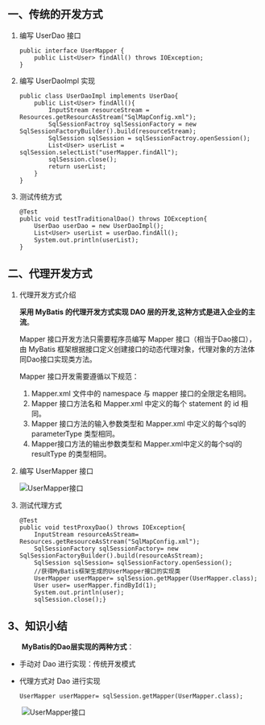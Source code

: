 ## 一、传统的开发方式

1. 编写 UserDao 接口

    ```    
    public interface UserMapper {
        public List<User> findAll() throws IOException;
    }
    ```
2. 编写 UserDaoImpl 实现

    ```
    public class UserDaoImpl implements UserDao{
        public List<User> findAll(){
            InputStream resourceStream = Resources.getResourcAsStream("SqlMapConfig.xml");
            SqlSessionFactroy sqlSessionFactory = new SqlSessionFactoryBuilder().build(resourceStream);
            SqlSession sqlSession = sqlSessionFactroy.openSession();
            List<User> userList = sqlSession.selectList("userMapper.findAll");
            sqlSession.close();
            return userList;
        }
    }
    ```
3. 测试传统方式

    ```
    @Test
    public void testTraditionalDao() throws IOException{
        UserDao userDao = new UserDaoImpl();
        List<User> userList = userDao.findAll();
        System.out.println(userList);
    }
    ```
## 二、代理开发方式

1. 代理开发方式介绍

    **采用 MyBatis 的代理开发方式实现 DAO 层的开发,这种方式是进入企业的主流**。
    
    Mapper 接口开发方法只需要程序员编写 Mapper 接口（相当于Dao接口），由 MyBatis 框架根据接口定义创建接口的动态代理对象，代理对象的方法体同Dao接口实现类方法。
    
    Mapper 接口开发需要遵循以下规范：

    1. Mapper.xml 文件中的 namespace 与 mapper 接口的全限定名相同。
    2. Mapper 接口方法名和 Mapper.xml 中定义的每个 statement 的 id 相同。
    3. Mapper 接口方法的输入参数类型和 Mapper.xml 中定义的每个sql的 parameterType 类型相同。
    4. Mapper接口方法的输出参数类型和 Mapper.xml中定义的每个sql的 resultType 的类型相同。

2. 编写 UserMapper 接口

    ![UserMapper接口](https://raw.githubusercontent.com/yimu-0412/image/master/image/UserMapper%E6%8E%A5%E5%8F%A3.png)

3. 测试代理方式

    ```
    @Test
    public void testProxyDao() throws IOException{
        InputStream resourceAsStream= Resources.getResourceAsStream("SqlMapConfig.xml");
        SqlSessionFactory sqlSessionFactory= new SqlSessionFactoryBuilder().build(resourceAsStream);
        SqlSession sqlSession= sqlSessionFactory.openSession();
        //获得MyBatis框架生成的UserMapper接口的实现类
        UserMapper userMapper= sqlSession.getMapper(UserMapper.class);
        User user= userMapper.findById(1);
        System.out.println(user);
        sqlSession.close();}
    ```
## 3、知识小结

   &emsp;&emsp;**MyBatis的Dao层实现的两种方式**： 

   * 手动对 Dao 进行实现：传统开发模式
   * 代理方式对 Dao 进行实现

     ```
     UserMapper userMapper= sqlSession.getMapper(UserMapper.class);
     ```

&emsp;&emsp;![UserMapper接口](https://raw.githubusercontent.com/yimu-0412/image/master/image/UserMapper%E6%8E%A5%E5%8F%A3.png)
